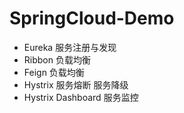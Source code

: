 # SpringCloud-Demo
* Eureka 服务注册与发现
* Ribbon 负载均衡
* Feign 负载均衡
* Hystrix 服务熔断 服务降级 
* Hystrix Dashboard 服务监控
